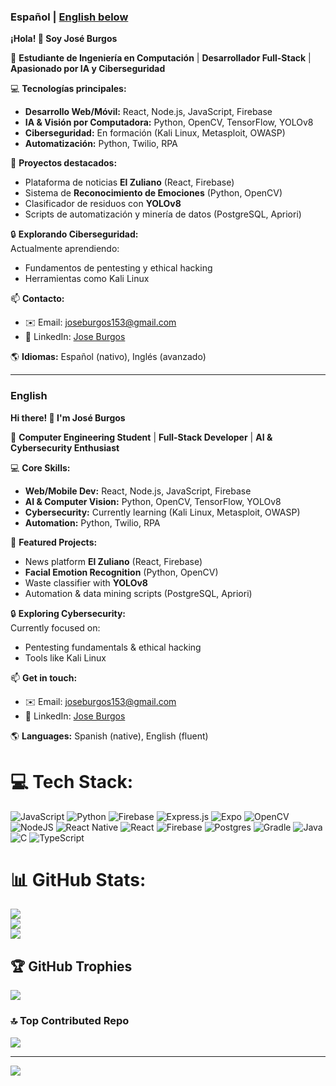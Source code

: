 ### **Español** | **[English below](#english)**

**¡Hola! 👋 Soy José Burgos**  

📌 **Estudiante de Ingeniería en Computación** | **Desarrollador Full-Stack** | **Apasionado por IA y Ciberseguridad**  

💻 **Tecnologías principales:**  
- **Desarrollo Web/Móvil:** React, Node.js, JavaScript, Firebase  
- **IA & Visión por Computadora:** Python, OpenCV, TensorFlow, YOLOv8  
- **Ciberseguridad:** En formación (Kali Linux, Metasploit, OWASP)  
- **Automatización:** Python, Twilio, RPA  

🚀 **Proyectos destacados:**  
- Plataforma de noticias **El Zuliano** (React, Firebase)  
- Sistema de **Reconocimiento de Emociones** (Python, OpenCV)  
- Clasificador de residuos con **YOLOv8**  
- Scripts de automatización y minería de datos (PostgreSQL, Apriori)  

🔒 **Explorando Ciberseguridad:**  
Actualmente aprendiendo:  
- Fundamentos de pentesting y ethical hacking   
- Herramientas como Kali Linux  

📫 **Contacto:**  
- ✉️ Email: joseburgos153@gmail.com  
- 🔗 LinkedIn: [Jose Burgos](https://www.linkedin.com/in/jose-burgos)  

🌎 **Idiomas:** Español (nativo), Inglés (avanzado)  

---

<a name="english"></a>
### **English**  

**Hi there! 👋 I'm José Burgos**  

📌 **Computer Engineering Student** | **Full-Stack Developer** | **AI & Cybersecurity Enthusiast**  

💻 **Core Skills:**  
- **Web/Mobile Dev:** React, Node.js, JavaScript, Firebase  
- **AI & Computer Vision:** Python, OpenCV, TensorFlow, YOLOv8  
- **Cybersecurity:** Currently learning (Kali Linux, Metasploit, OWASP)  
- **Automation:** Python, Twilio, RPA  

🚀 **Featured Projects:**  
- News platform **El Zuliano** (React, Firebase)  
- **Facial Emotion Recognition** (Python, OpenCV)  
- Waste classifier with **YOLOv8**  
- Automation & data mining scripts (PostgreSQL, Apriori)  

🔒 **Exploring Cybersecurity:**  
Currently focused on:  
- Pentesting fundamentals & ethical hacking   
- Tools like Kali Linux

📫 **Get in touch:**  
- ✉️ Email: joseburgos153@gmail.com  
- 🔗 LinkedIn: [Jose Burgos](https://www.linkedin.com/in/jose-burgos)  

🌎 **Languages:** Spanish (native), English (fluent)  


# 💻 Tech Stack:
![JavaScript](https://img.shields.io/badge/javascript-%23323330.svg?style=for-the-badge&logo=javascript&logoColor=%23F7DF1E) ![Python](https://img.shields.io/badge/python-3670A0?style=for-the-badge&logo=python&logoColor=ffdd54) ![Firebase](https://img.shields.io/badge/firebase-%23039BE5.svg?style=for-the-badge&logo=firebase) ![Express.js](https://img.shields.io/badge/express.js-%23404d59.svg?style=for-the-badge&logo=express&logoColor=%2361DAFB) ![Expo](https://img.shields.io/badge/expo-1C1E24?style=for-the-badge&logo=expo&logoColor=#D04A37) ![OpenCV](https://img.shields.io/badge/opencv-%23white.svg?style=for-the-badge&logo=opencv&logoColor=white) ![NodeJS](https://img.shields.io/badge/node.js-6DA55F?style=for-the-badge&logo=node.js&logoColor=white) ![React Native](https://img.shields.io/badge/react_native-%2320232a.svg?style=for-the-badge&logo=react&logoColor=%2361DAFB) ![React](https://img.shields.io/badge/react-%2320232a.svg?style=for-the-badge&logo=react&logoColor=%2361DAFB) ![Firebase](https://img.shields.io/badge/firebase-a08021?style=for-the-badge&logo=firebase&logoColor=ffcd34) ![Postgres](https://img.shields.io/badge/postgres-%23316192.svg?style=for-the-badge&logo=postgresql&logoColor=white) ![Gradle](https://img.shields.io/badge/Gradle-02303A.svg?style=for-the-badge&logo=Gradle&logoColor=white) ![Java](https://img.shields.io/badge/java-%23ED8B00.svg?style=for-the-badge&logo=openjdk&logoColor=white) ![C](https://img.shields.io/badge/c-%2300599C.svg?style=for-the-badge&logo=c&logoColor=white) ![TypeScript](https://img.shields.io/badge/typescript-%23007ACC.svg?style=for-the-badge&logo=typescript&logoColor=white)
# 📊 GitHub Stats:
![](https://github-readme-stats.vercel.app/api?username=JoseBurgoss&theme=dark&hide_border=true&include_all_commits=false&count_private=false)<br/>
![](https://nirzak-streak-stats.vercel.app/?user=JoseBurgoss&theme=dark&hide_border=true)<br/>
![](https://github-readme-stats.vercel.app/api/top-langs/?username=JoseBurgoss&theme=dark&hide_border=true&include_all_commits=false&count_private=false&layout=compact)

## 🏆 GitHub Trophies
![](https://github-profile-trophy.vercel.app/?username=JoseBurgoss&theme=radical&no-frame=true&no-bg=true&margin-w=4)

### 🔝 Top Contributed Repo
![](https://github-contributor-stats.vercel.app/api?username=JoseBurgoss&limit=5&theme=dark&combine_all_yearly_contributions=true)

---
[![](https://visitcount.itsvg.in/api?id=JoseBurgoss&icon=0&color=0)](https://visitcount.itsvg.in)
